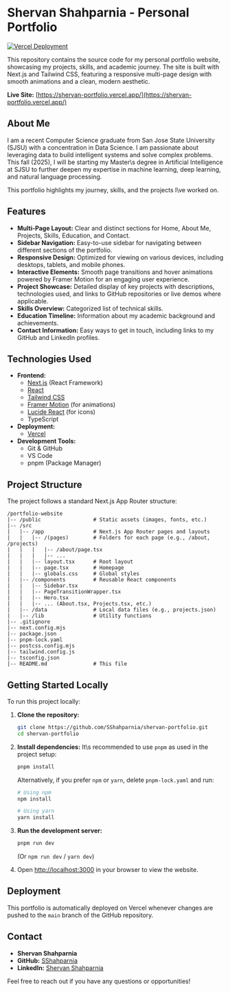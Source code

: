 # Shervan Shahparnia - Personal Portfolio

[![Vercel Deployment](https://img.shields.io/badge/Vercel-Deployed-brightgreen?style=for-the-badge&logo=vercel)](https://shervan-portfolio.vercel.app/)

This repository contains the source code for my personal portfolio website, showcasing my projects, skills, and academic journey. The site is built with Next.js and Tailwind CSS, featuring a responsive multi-page design with smooth animations and a clean, modern aesthetic.

**Live Site:** [https://shervan-portfolio.vercel.app/](https://shervan-portfolio.vercel.app/)

## About Me

I am a recent Computer Science graduate from San Jose State University (SJSU) with a concentration in Data Science. I am passionate about leveraging data to build intelligent systems and solve complex problems. This fall (2025), I will be starting my Master\s degree in Artificial Intelligence at SJSU to further deepen my expertise in machine learning, deep learning, and natural language processing.

This portfolio highlights my journey, skills, and the projects I\ve worked on.

## Features

*   **Multi-Page Layout:** Clear and distinct sections for Home, About Me, Projects, Skills, Education, and Contact.
*   **Sidebar Navigation:** Easy-to-use sidebar for navigating between different sections of the portfolio.
*   **Responsive Design:** Optimized for viewing on various devices, including desktops, tablets, and mobile phones.
*   **Interactive Elements:** Smooth page transitions and hover animations powered by Framer Motion for an engaging user experience.
*   **Project Showcase:** Detailed display of key projects with descriptions, technologies used, and links to GitHub repositories or live demos where applicable.
*   **Skills Overview:** Categorized list of technical skills.
*   **Education Timeline:** Information about my academic background and achievements.
*   **Contact Information:** Easy ways to get in touch, including links to my GitHub and LinkedIn profiles.

## Technologies Used

*   **Frontend:**
    *   [Next.js](https://nextjs.org/) (React Framework)
    *   [React](https://reactjs.org/)
    *   [Tailwind CSS](https://tailwindcss.com/)
    *   [Framer Motion](https://www.framer.com/motion/) (for animations)
    *   [Lucide React](https://lucide.dev/) (for icons)
    *   TypeScript
*   **Deployment:**
    *   [Vercel](https://vercel.com/)
*   **Development Tools:**
    *   Git & GitHub
    *   VS Code
    *   pnpm (Package Manager)

## Project Structure

The project follows a standard Next.js App Router structure:

```
/portfolio-website
|-- /public                 # Static assets (images, fonts, etc.)
|-- /src
|   |-- /app                # Next.js App Router pages and layouts
|   |   |-- /(pages)        # Folders for each page (e.g., /about, /projects)
|   |   |   |-- /about/page.tsx
|   |   |   |-- ...
|   |   |-- layout.tsx      # Root layout
|   |   |-- page.tsx        # Homepage
|   |   |-- globals.css     # Global styles
|   |-- /components         # Reusable React components
|   |   |-- Sidebar.tsx
|   |   |-- PageTransitionWrapper.tsx
|   |   |-- Hero.tsx
|   |   |-- ... (About.tsx, Projects.tsx, etc.)
|   |-- /data               # Local data files (e.g., projects.json)
|   |-- /lib                # Utility functions
|-- .gitignore
|-- next.config.mjs
|-- package.json
|-- pnpm-lock.yaml
|-- postcss.config.mjs
|-- tailwind.config.js
|-- tsconfig.json
|-- README.md               # This file
```

## Getting Started Locally

To run this project locally:

1.  **Clone the repository:**
    ```bash
    git clone https://github.com/SShahparnia/shervan-portfolio.git
    cd shervan-portfolio
    ```

2.  **Install dependencies:**
    It\s recommended to use `pnpm` as used in the project setup:
    ```bash
    pnpm install
    ```
    Alternatively, if you prefer `npm` or `yarn`, delete `pnpm-lock.yaml` and run:
    ```bash
    # Using npm
    npm install

    # Using yarn
    yarn install
    ```

3.  **Run the development server:**
    ```bash
    pnpm run dev
    ```
    (Or `npm run dev` / `yarn dev`)

4.  Open [http://localhost:3000](http://localhost:3000) in your browser to view the website.

## Deployment

This portfolio is automatically deployed on Vercel whenever changes are pushed to the `main` branch of the GitHub repository.

## Contact

*   **Shervan Shahparnia**
*   **GitHub:** [SShahparnia](https://github.com/SShahparnia)
*   **LinkedIn:** [Shervan Shahparnia](https://www.linkedin.com/in/shervan-shahparnia/)

Feel free to reach out if you have any questions or opportunities!

